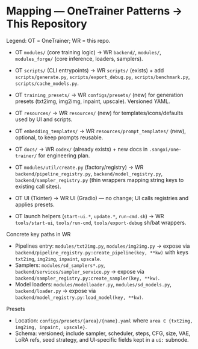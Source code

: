 # Mapping — OneTrainer Patterns → This Repository

Legend: OT = OneTrainer; WR = this repo.

- OT `modules/` (core training logic)
  → WR `backend/`, `modules/`, `modules_forge/` (core inference, loaders, samplers).

- OT `scripts/` (CLI entrypoints)
  → WR `scripts/` (exists) + add `scripts/generate.py`, `scripts/export_debug.py`, `scripts/benchmark.py`, `scripts/cache_models.py`.

- OT `training_presets/`
  → WR `configs/presets/` (new) for generation presets (txt2img, img2img, inpaint, upscale). Versioned YAML.

- OT `resources/`
  → WR `resources/` (new) for templates/icons/defaults used by UI and scripts.

- OT `embedding_templates/`
  → WR `resources/prompt_templates/` (new), optional, to keep prompts reusable.

- OT `docs/`
  → WR `codex/` (already exists) + new docs in `.sangoi/one-trainer/` for engineering plan.

- OT `modules/util/create.py` (factory/registry)
  → WR `backend/pipeline_registry.py`, `backend/model_registry.py`, `backend/sampler_registry.py` (thin wrappers mapping string keys to existing call sites).

- OT UI (Tkinter)
  → WR UI (Gradio) — no change; UI calls registries and applies presets.

- OT launch helpers (`start-ui.*`, `update.*`, `run-cmd.sh`)
  → WR `tools/start-ui`, `tools/run-cmd`, `tools/export-debug` sh/bat wrappers.

Concrete key paths in WR
- Pipelines entry: `modules/txt2img.py`, `modules/img2img.py` → expose via `backend/pipeline_registry.py:create_pipeline(key, **kw)` with keys `txt2img`, `img2img`, `inpaint`, `upscale`.
- Samplers: `modules/sd_samplers*.py`, `backend/services/sampler_service.py` → expose via `backend/sampler_registry.py:create_sampler(key, **kw)`.
- Model loaders: `modules/modelloader.py`, `modules/sd_models.py`, `backend/loader.py` → expose via `backend/model_registry.py:load_model(key, **kw)`.

Presets
- Location: `configs/presets/{area}/{name}.yaml` where `area ∈ {txt2img, img2img, inpaint, upscale}`.
- Schema: versioned; include sampler, scheduler, steps, CFG, size, VAE, LoRA refs, seed strategy, and UI‑specific fields kept in a `ui:` subnode.

